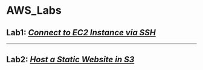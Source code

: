 # AWS_Labs

## Lab1: [***Connect to EC2 Instance via SSH***](https://github.com/bdgomey/AWS_Labs/blob/master/EC2/SSH_to_instance)
---
## Lab2: [***Host a Static Website in S3***](https://github.com/bdgomey/AWS_Labs/blob/master/EC2/S3_demo.md)
